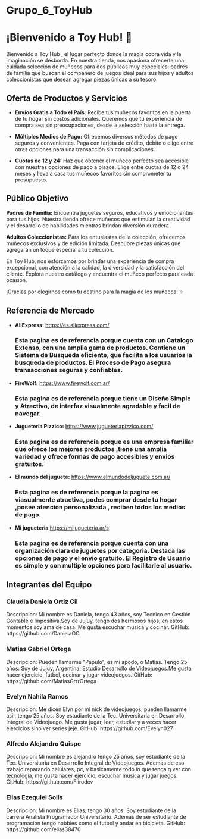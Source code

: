 # Grupo_6_ToyHub
# ¡Bienvenido a Toy Hub! 🎉

Bienvenido a Toy Hub , el lugar perfecto donde la magia cobra vida y la imaginación se desborda. En nuestra tienda, nos apasiona ofrecerte una cuidada selección de muñecos para dos públicos muy especiales: padres de familia que buscan el compañero de juegos ideal para sus hijos y adultos coleccionistas que desean agregar piezas únicas a su tesoro.

## Oferta de Productos y Servicios

- **Envíos Gratis a Todo el País:** Recibe tus muñecos favoritos en la puerta de tu hogar sin costos adicionales. Queremos que tu experiencia de compra sea sin preocupaciones, desde la selección hasta la entrega.

- **Múltiples Medios de Pago:** Ofrecemos diversos métodos de pago seguros y convenientes. Paga con tarjeta de crédito, débito o elige entre otras opciones para una transacción sin complicaciones.

- **Cuotas de 12 y 24:** Haz que obtener el muñeco perfecto sea accesible con nuestras opciones de pago a plazos. Elige entre cuotas de 12 o 24 meses y lleva a casa tus muñecos favoritos sin comprometer tu presupuesto.

## Público Objetivo

**Padres de Familia:** Encuentra juguetes seguros, educativos y emocionantes para tus hijos. Nuestra tienda ofrece muñecos que estimulan la creatividad y el desarrollo de habilidades mientras brindan diversión duradera.

**Adultos Coleccionistas:** Para los entusiastas de la colección, ofrecemos muñecos exclusivos y de edición limitada. Descubre piezas únicas que agregarán un toque especial a tu colección.

En Toy Hub, nos esforzamos por brindar una experiencia de compra excepcional, con atención a la calidad, la diversidad y la satisfacción del cliente. Explora nuestro catálogo y encuentra el muñeco perfecto para cada ocasión.

¡Gracias por elegirnos como tu destino para la magia de los muñecos! ✨

## Referencia de Mercado

- **AliExpress:** https://es.aliexpress.com/
    <h3>Esta pagina es de referencia porque cuenta con un Catalogo Extenso, con una amplia gama de productos. Contiene un Sistema de Busqueda eficiente, que facilita a los usuarios la busqueda de productos. El Proceso de Pago asegura transacciones seguras y confiables.</h3>
- **FireWolf:** https://www.firewolf.com.ar/
    <h3>Esta pagina es de referencia porque tiene un Diseño Simple y Atractivo, de interfaz visualmente agradable y facil de navegar.</h3>
- **Jugueteria Pizzico:** https://www.jugueteriapizzico.com/
    <h3>Esta pagina es de referencia porque es una empresa familiar que ofrece los mejores productos ,tiene una amplia variedad y ofrece formas de pago accesibles y envios gratuitos. </h3>
- **El mundo del juguete:** https://www.elmundodeljuguete.com.ar/
    <h3>Esta pagina es de referencia porque la pagina es viasualmente atractiva, podes comprar desde tu hogar ,posee atencion personalizada , reciben todos los medios de pago.  </h3>
- **Mi jugueteria** https://mijugueteria.ar/s
    <h3>Esta pagina es de referencia porque cuenta con una organización clara de juguetes por categoria. Destaca las opciones de pago y el envio gratuito. El Registro de Usuario es simple y con multiple opciones para facilitarle al usuario.</h3>

## Integrantes del Equipo
 
 <h3>Claudia Daniela Ortiz Cil</h3>
  Descripcion: Mi nombre es Daniela, tengo 43 años, soy Tecnico en Gestión Contable e Impositiva.Soy de Jujuy, tengo dos hermosos hijos, en estos momentos soy ama de casa. Me gusta escuchar musica y cocinar.
  GitHub: https://github.com/DanielaOC

 <h3>Matias Gabriel Ortega</h3>
  Descripcion: Pueden llamarme "Papulo", es mi apodo, o Matias. Tengo 25 años. Soy de Jujuy, Argentina. Estudio Desarrollo de Videojuegos.Me gusta hacer ejercicio, futbol, cocinar y jugar videojuegos. 
  GitHub: https://github.com/MatiasGrrrOrtega

 <h3>Evelyn Nahila Ramos</h3>
  Descripcion: Me dicen Elyn por mi nick de videojuegos, pueden llamarme asi!, tengo 25 años. Soy estudiante de la Tec. Universitaria en Desarrollo Integral de Videojuego. Me gusta jugar, leer, estudiar y a veces hacer ejercicios sino ver series jeje.
  GitHub: https://github.com/Evelyn027
  
 <h3>Alfredo Alejandro Quispe</h3>
  Descripcion: Mi nombre es alejandro tengo 25 años, soy estudiante de la Tec. Universitaria en Desarrollo Integral de Videojuegos. Ademas de eso trabajo reparando celulares, pc, y basicamente todo lo que tenga q ver con tecnologia, me gusta hacer ejercicio, escuchar musica y jugar juegos.
  GitHub: https://github.com/Flirodev

 <h3>Elias Ezequiel Solis</h3>
  Descripcion: Mi nombre es Elias, tengo 30 años. Soy estudiante de la carrera Analista Programador Universitario. Ademas de ser estudiante de programacion tengo hobbies como el futbol y andar en bicicleta.
  GitHub: https://github.com/elias38470
